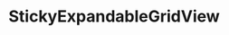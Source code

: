 # StickyExpandableGridView
[](https://github.com/KobeGong/StickyAnimatedExpandableGridView/blob/master/art/hammerheadMPA44Ikobe-mac11292015000021.gif)
